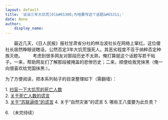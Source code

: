 ```yaml
---
layout: default
title: '谈谈三年大饥荒[0]&#65306;为啥要写这个话题&#65311;'
date: None
author:
    display_name: 
---
```


　　最近几天，《日人民报》报社甘肃省分社的林治波社长在网络上窜红。这位傻社长居然睁眼说瞎话，公然否定3年大饥荒饿死人。其恶劣程度不亚于纳粹否定种族灭绝。 　　考虑到很多网友对那段历史不太熟，俺打算就这个话题写若干帖子。一来，帮助网友们了解那段被掩盖的悲惨历史；二来，顺便给我党抹黑（俺一向很喜欢给党国抹黑:）。

为了方便阅读，把本系列帖子的目录整理如下（需翻墙）：

  
1\. [扫盲一下大饥荒的死亡人数](https://program-think.blogspot.com/2012/05/three-years-famine-1.html)  
2\. [关于死亡人数的谎言](https://program-think.blogspot.com/2012/05/three-years-famine-2.html)  
3\. [关于“苏联逼债”的谎言](https://program-think.blogspot.com/2012/08/three-years-famine-3.html) 4. 关于“自然灾害”的谎言 5. 哪些王八蛋要为此负责？

6\. （未完待续）


